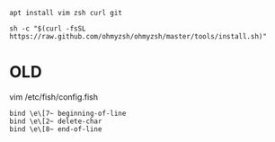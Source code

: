 ```
apt install vim zsh curl git

sh -c "$(curl -fsSL https://raw.github.com/ohmyzsh/ohmyzsh/master/tools/install.sh)"
```



OLD
====

vim /etc/fish/config.fish
```
bind \e\[7~ beginning-of-line
bind \e\[2~ delete-char
bind \e\[8~ end-of-line
```
